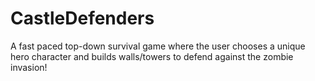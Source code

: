 # CastleDefenders
A fast paced top-down survival game where the user chooses a unique hero character and builds walls/towers to defend against the zombie invasion!
